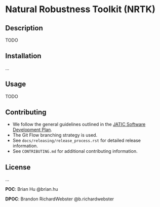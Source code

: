 # Natural Robustness Toolkit (NRTK)

## Description
TODO

## Installation
...

## Usage
TODO

## Contributing

- We follow the general guidelines outlined in the
[JATIC Software Development Plan](https://gitlab.jatic.net/jatic/docs/sdp/-/blob/main/Branch,%20Merge,%20Release%20Strategy.md).
- The Git Flow branching strategy is used.
- See `docs/releasing/release_process.rst` for detailed release information.
- See `CONTRIBUTING.md` for additional contributing information.

## License
...

**POC**: Brian Hu @brian.hu

**DPOC**: Brandon RichardWebster @b.richardwebster
